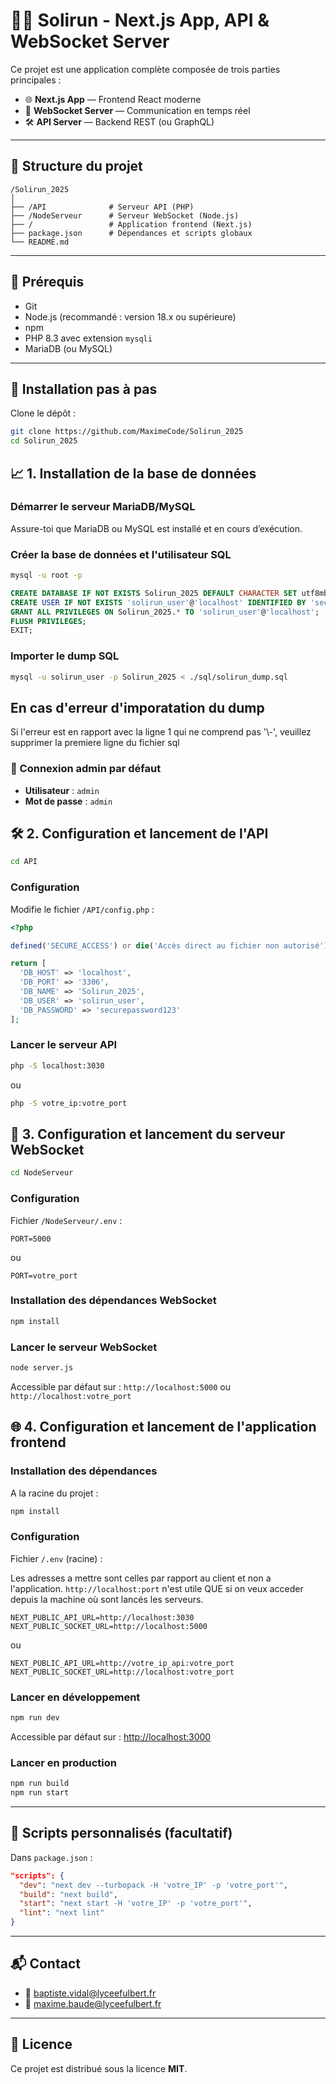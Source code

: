 # 🏃‍♂️ Solirun - Next.js App, API & WebSocket Server

Ce projet est une application complète composée de trois parties principales :

* 🌐 **Next.js App** — Frontend React moderne
* 📡 **WebSocket Server** — Communication en temps réel
* 🛠️ **API Server** — Backend REST (ou GraphQL)

---

## 📁 Structure du projet

```
/Solirun_2025
│
├── /API              # Serveur API (PHP)
├── /NodeServeur      # Serveur WebSocket (Node.js)
├── /                 # Application frontend (Next.js)
├── package.json      # Dépendances et scripts globaux
└── README.md
```

---

## 💪 Prérequis

* Git
* Node.js (recommandé : version 18.x ou supérieure)
* npm
* PHP 8.3 avec extension `mysqli`
* MariaDB (ou MySQL)

---

## 📄 Installation pas à pas

Clone le dépôt :

```bash
git clone https://github.com/MaximeCode/Solirun_2025
cd Solirun_2025
```

## 📈 1. Installation de la base de données

### Démarrer le serveur MariaDB/MySQL

Assure-toi que MariaDB ou MySQL est installé et en cours d’exécution.

### Créer la base de données et l'utilisateur SQL

```bash
mysql -u root -p
```

```sql
CREATE DATABASE IF NOT EXISTS Solirun_2025 DEFAULT CHARACTER SET utf8mb4 COLLATE utf8mb4_general_ci;
CREATE USER IF NOT EXISTS 'solirun_user'@'localhost' IDENTIFIED BY 'securepassword123';
GRANT ALL PRIVILEGES ON Solirun_2025.* TO 'solirun_user'@'localhost';
FLUSH PRIVILEGES;
EXIT;
```

### Importer le dump SQL

```bash
mysql -u solirun_user -p Solirun_2025 < ./sql/solirun_dump.sql
```

## En cas d'erreur d'imporatation du dump

Si l'erreur est en rapport avec la ligne 1 qui ne comprend pas '\\\-', veuillez supprimer la premiere ligne du fichier sql

### 🔐 Connexion admin par défaut

* **Utilisateur** : `admin`
* **Mot de passe** : `admin`

## 🛠️ 2. Configuration et lancement de l'API

```bash
cd API
```

### Configuration

Modifie le fichier `/API/config.php` :

```php
<?php

defined('SECURE_ACCESS') or die('Accès direct au fichier non autorisé');

return [
  'DB_HOST' => 'localhost',
  'DB_PORT' => '3306',
  'DB_NAME' => 'Solirun_2025',
  'DB_USER' => 'solirun_user',
  'DB_PASSWORD' => 'securepassword123'
];
```

### Lancer le serveur API

```bash
php -S localhost:3030
```
ou
```bash
php -S votre_ip:votre_port
```

## 📡 3. Configuration et lancement du serveur WebSocket

```bash
cd NodeServeur
```

### Configuration

Fichier `/NodeServeur/.env` :

```
PORT=5000
```
ou
```
PORT=votre_port
```

### Installation des dépendances WebSocket

```bash
npm install
```

### Lancer le serveur WebSocket

```bash
node server.js
```

Accessible par défaut sur : `http://localhost:5000` ou `http://localhost:votre_port`

## 🌐 4. Configuration et lancement de l'application frontend

### Installation des dépendances

A la racine du projet :

```bash
npm install
```

### Configuration

Fichier `/.env` (racine) :

Les adresses a mettre sont celles par rapport au client et non a l'application. `http://localhost:port` n'est utile QUE si on veux acceder depuis la machine où sont lancés les serveurs.

```
NEXT_PUBLIC_API_URL=http://localhost:3030
NEXT_PUBLIC_SOCKET_URL=http://localhost:5000
```
ou
```
NEXT_PUBLIC_API_URL=http://votre_ip_api:votre_port
NEXT_PUBLIC_SOCKET_URL=http://localhost:votre_port
```

### Lancer en développement

```bash
npm run dev
```

Accessible par défaut sur : [http://localhost:3000](http://localhost:3000)

### Lancer en production

```bash
npm run build
npm run start
```

---

## 📌 Scripts personnalisés (facultatif)

Dans `package.json` :

```json
"scripts": {
  "dev": "next dev --turbopack -H 'votre_IP' -p 'votre_port'",
  "build": "next build",
  "start": "next start -H 'votre_IP' -p 'votre_port'",
  "lint": "next lint"
}
```

---

## 📬 Contact

* 📧 [baptiste.vidal@lyceefulbert.fr](mailto:baptiste.vidal@lyceefulbert.fr)
* 📧 [maxime.baude@lyceefulbert.fr](mailto:maxime.baude@lyceefulbert.fr)

---

## 📄 Licence

Ce projet est distribué sous la licence **MIT**.
